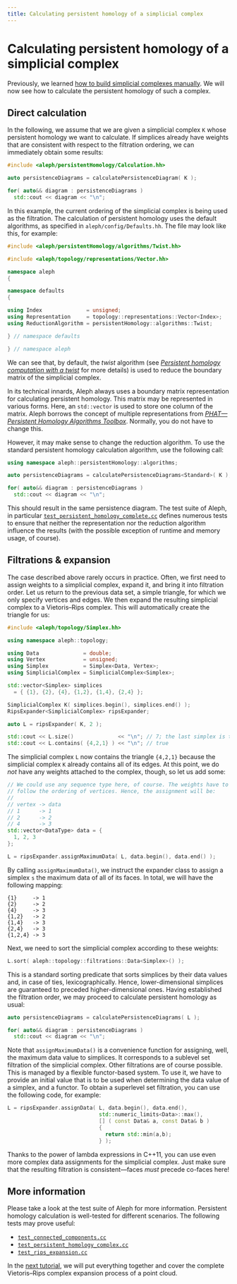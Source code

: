 ```yaml
---
title: Calculating persistent homology of a simplicial complex
---
```


# Calculating persistent homology of a simplicial complex

Previously, we learned [how to build simplicial complexes
manually](tutorial_simplicial_complex_manually.md). We will now see how
to calculate the persistent homology of such a complex.

## Direct calculation

In the following, we assume that we are given a simplicial complex `K`
whose persistent homology we want to calculate. If simplices already
have weights that are consistent with respect to the filtration
ordering, we can immediately obtain some results:

```cpp
#include <aleph/persistentHomology/Calculation.hh>

auto persistenceDiagrams = calculatePersistenceDiagram( K );

for( auto&& diagram : persistenceDiagrams )
  std::cout << diagram << "\n";
```

In this example, the current ordering of the simplicial complex is being
used as the filtration. The calculation of persistent homology uses the
default algorithms, as specified in `aleph/config/Defaults.hh`. The file
may look like this, for example:

```cpp
#include <aleph/persistentHomology/algorithms/Twist.hh>

#include <aleph/topology/representations/Vector.hh>

namespace aleph
{

namespace defaults
{

using Index              = unsigned;
using Representation     = topology::representations::Vector<Index>;
using ReductionAlgorithm = persistentHomology::algorithms::Twist;

} // namespace defaults

} // namespace aleph
```

We can see that, by default, the *twist* algorithm&nbsp;(see
[*Persistent homology computation with
a twist*](https://eurocg11.inf.ethz.ch/abstracts/22.pdf) for more
details) is used to reduce the boundary matrix of the simplicial
complex.

In its technical innards, Aleph always uses a boundary matrix
representation for calculating persistent homology. This matrix may be
represented in various forms. Here, an `std::vector` is used to
store one column of the matrix. Aleph borrows the concept of multiple
representations from [*PHAT&mdash;Persistent Homology Algorithms Toolbox*](https://people.mpi-inf.mpg.de/~mkerber/bkrw-pphat.pdf). Normally, you do not have to change this.

However, it may make sense to change the reduction algorithm. To use the
standard persistent homology calculation algorithm, use the following
call:

```cpp
using namespace aleph::persistentHomology::algorithms;

auto persistenceDiagrams = calculatePersistenceDiagrams<Standard>( K );

for( auto&& diagram : persistenceDiagrams )
  std::cout << diagram << "\n";
```

This should result in the same persistence diagram. The test suite of
Aleph, in particular [`test_persistent_homology_complete.cc`](https://github.com/Pseudomanifold/Aleph/blob/master/tests/test_persistent_homology_complete.cc) defines numerous tests to ensure that neither the representation nor the reduction algorithm influence the results&nbsp;(with the possible exception of runtime and memory usage, of course).

## Filtrations & expansion

The case described above rarely occurs in practice. Often, we first need
to assign weights to a simplicial complex, expand it, and bring it into
filtration order. Let us return to the previous data set, a simple
triangle, for which we only specify vertices and edges. We then expand
the resulting simplicial complex to a Vietoris&ndash;Rips complex. This
will automatically create the triangle for us:

```cpp
#include <aleph/topology/Simplex.hh>

using namespace aleph::topology;

using Data              = double;
using Vertex            = unsigned;
using Simplex           = Simplex<Data, Vertex>;
using SimplicialComplex = SimplicialComplex<Simplex>;

std::vector<Simplex> simplices
  = { {1}, {2}, {4}, {1,2}, {1,4}, {2,4} };

SimplicialComplex K( simplices.begin(), simplices.end() );
RipsExpander<SimplicialComplex> ripsExpander;

auto L = ripsExpander( K, 2 );

std::cout << L.size()              << "\n"; // 7; the last simplex is the triangle
std::cout << L.contains( {4,2,1} ) << "\n"; // true
```

The simplicial complex `L` now contains the triangle `{4,2,1}` because
the simplicial complex `K` already contains all of its edges. At this
point, we do *not* have any weights attached to the complex, though, so
let us add some:

```cpp
// We could use any sequence type here, of course. The weights have to
// follow the ordering of vertices. Hence, the assignment will be:
//
// vertex -> data
// 1      -> 1
// 2      -> 2
// 4      -> 3
std::vector<DataType> data = {
  1, 2, 3
};

L = ripsExpander.assignMaximumData( L, data.begin(), data.end() );
```

By calling `assignMaximumData()`, we instruct the expander class to
assign a simplex `s` the maximum data of all of its faces. In total, we
will have the following mapping:

    {1}     -> 1
    {2}     -> 2
    {4}     -> 3
    {1,2}   -> 2
    {1,4}   -> 3
    {2,4}   -> 3
    {1,2,4} -> 3

Next, we need to sort the simplicial complex according to these weights:

```cpp
L.sort( aleph::topology::filtrations::Data<Simplex>() );
```

This is a standard sorting predicate that sorts simplices by their data
values and, in case of ties, lexicographically. Hence, lower-dimensional
simplices are guaranteed to preceded higher-dimensional ones. Having
established the filtration order, we may proceed to calculate persistent
homology as usual:

```cpp
auto persistenceDiagrams = calculatePersistenceDiagrams( L );

for( auto&& diagram : persistenceDiagrams )
  std::cout << diagram << "\n";
```

Note that `assignMaximumData()` is a convenience function for assigning,
well, the maximum data value to simplices. It corresponds to a sublevel
set filtration of the simplicial complex. Other filtrations are of
course possible. This is managed by a flexible functor-based system. To
use it, we have to provide an initial value that is to be used when
determining the data value of a simplex, and a functor. To obtain
a superlevel set filtration, you can use the following code, for
example:

```cpp
L = ripsExpander.assignData( L, data.begin(), data.end(),
                             std::numeric_limits<Data>::max(),
                             [] ( const Data& a, const Data& b )
                             {
                               return std::min(a,b);
                             } );
```

Thanks to the power of lambda expressions in C++11, you can use even
more complex data assignments for the simplicial complex. Just make sure
that the resulting filtration is consistent&mdash;faces *must* precede
co-faces here!

## More information

Please take a look at the test suite of Aleph for more information.
Persistent homology calculation is well-tested for different scenarios.
The following tests may prove useful:

- [`test_connected_components.cc`](https://github.com/Pseudomanifold/Aleph/blob/master/tests/test_connected_components.cc)
- [`test_persistent_homology_complex.cc`](https://github.com/Pseudomanifold/Aleph/blob/master/tests/test_persistent_homology_complete.cc)
- [`test_rips_expansion.cc`](https://github.com/Pseudomanifold/Aleph/blob/master/tests/test_rips_expansion.cc)

In the [next tutorial](tutorial_vietoris_rips_complex_point_cloud.md), we will put everything together and cover the
complete Vietoris&ndash;Rips complex expansion process of a point cloud.
